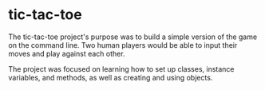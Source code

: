 # tic-tac-toe

The tic-tac-toe project's purpose was to build a simple version of the game on the command line. Two human players would be able to input their moves and play against each other.

The project was focused on learning how to set up classes, instance variables, and methods, as well as creating and using objects.